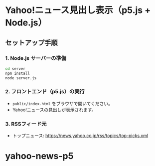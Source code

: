 # Yahoo!ニュース見出し表示（p5.js + Node.js）

## セットアップ手順

### 1. Node.js サーバーの準備

```bash
cd server
npm install
node server.js
```

### 2. フロントエンド（p5.js）の実行

- `public/index.html` をブラウザで開いてください。
- Yahoo!ニュースの見出しが表示されます。

### 3. RSSフィード元

- トップニュース: https://news.yahoo.co.jp/rss/topics/top-picks.xml
# yahoo-news-p5
